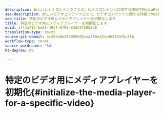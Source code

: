 ```yaml
---
description: 新しいビデオコンテンツごとに、ビデオコンテンツに関する情報でMediaResourceインスタンスを初期化し、メディアリソースを読み込みます。
seo-description: 新しいビデオコンテンツごとに、ビデオコンテンツに関する情報でMediaResourceインスタンスを初期化し、メディアリソースを読み込みます。
seo-title: 特定のビデオ用にメディアプレイヤーを初期化します
title: 特定のビデオ用にメディアプレイヤーを初期化します
uuid: aff3a71f-6e01-49af-9791-84db9f095238
translation-type: tm+mt
source-git-commit: bc35da8b258056809ceaf18e33bed631047bc81b
workflow-type: tm+mt
source-wordcount: '64'
ht-degree: 0%

---
```



# 特定のビデオ用にメディアプレイヤーを初期化{#initialize-the-media-player-for-a-specific-video}
